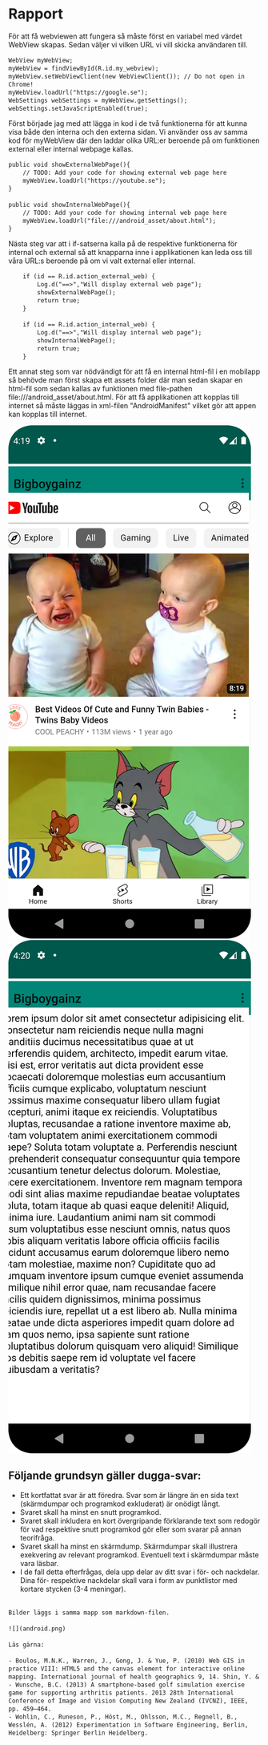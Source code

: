 
# Rapport

För att få webviewen att fungera så måste först en variabel med värdet WebView skapas. Sedan väljer vi vilken URL vi vill skicka användaren till.

    WebView myWebView;
    myWebView = findViewById(R.id.my_webview);
    myWebView.setWebViewClient(new WebViewClient()); // Do not open in Chrome!
    myWebView.loadUrl("https://google.se");
    WebSettings webSettings = myWebView.getSettings();
    webSettings.setJavaScriptEnabled(true);

Först började jag med att lägga in kod i de två funktionerna för att kunna visa både den interna och den externa sidan. Vi använder oss av samma kod för 
myWebView där den laddar olika URL:er beroende på om funktionen external eller internal webpage kallas.


    public void showExternalWebPage(){
        // TODO: Add your code for showing external web page here
        myWebView.loadUrl("https://youtube.se");
    }

    public void showInternalWebPage(){
        // TODO: Add your code for showing internal web page here
        myWebView.loadUrl("file:///android_asset/about.html");
    }

Nästa steg var att i if-satserna kalla på de respektive funktionerna för internal och external så att knapparna inne i applikationen kan leda oss till 
våra URL:s beroende på om vi valt external eller internal.

        if (id == R.id.action_external_web) {
            Log.d("==>","Will display external web page");
            showExternalWebPage();
            return true;
        }

        if (id == R.id.action_internal_web) {
            Log.d("==>","Will display internal web page");
            showInternalWebPage();
            return true;
        }

Ett annat steg som var nödvändigt för att få en internal html-fil i en mobilapp så behövde man först skapa ett assets folder där man sedan skapar en html-fil
som sedan kallas av funktionen med file-pathen file:///android_asset/about.html.
För att få applikationen att kopplas till internet så måste <uses-permission android:name="android.permission.INTERNET" /> läggas in xml-filen "AndroidManifest"
vilket gör att appen kan kopplas till internet.

![img.png](img.png)
![img_1.png](img_1.png)


## Följande grundsyn gäller dugga-svar:

- Ett kortfattat svar är att föredra. Svar som är längre än en sida text (skärmdumpar och programkod exkluderat) är onödigt långt.
- Svaret skall ha minst en snutt programkod.
- Svaret skall inkludera en kort övergripande förklarande text som redogör för vad respektive snutt programkod gör eller som svarar på annan teorifråga.
- Svaret skall ha minst en skärmdump. Skärmdumpar skall illustrera exekvering av relevant programkod. Eventuell text i skärmdumpar måste vara läsbar.
- I de fall detta efterfrågas, dela upp delar av ditt svar i för- och nackdelar. Dina för- respektive nackdelar skall vara i form av punktlistor med kortare stycken (3-4 meningar).
```

Bilder läggs i samma mapp som markdown-filen.

![](android.png)

Läs gärna:

- Boulos, M.N.K., Warren, J., Gong, J. & Yue, P. (2010) Web GIS in practice VIII: HTML5 and the canvas element for interactive online mapping. International journal of health geographics 9, 14. Shin, Y. &
- Wunsche, B.C. (2013) A smartphone-based golf simulation exercise game for supporting arthritis patients. 2013 28th International Conference of Image and Vision Computing New Zealand (IVCNZ), IEEE, pp. 459–464.
- Wohlin, C., Runeson, P., Höst, M., Ohlsson, M.C., Regnell, B., Wesslén, A. (2012) Experimentation in Software Engineering, Berlin, Heidelberg: Springer Berlin Heidelberg.
